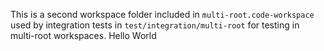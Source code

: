 This is a second workspace folder included in `multi-root.code-workspace` used by integration
tests in `test/integration/multi-root` for testing in multi-root workspaces.
Hello World
